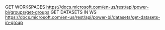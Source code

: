 GET WORKSPACES          https://docs.microsoft.com/en-us/rest/api/power-bi/groups/get-groups
GET DATASETS IN WS      https://docs.microsoft.com/en-us/rest/api/power-bi/datasets/get-datasets-in-group
